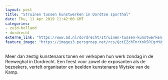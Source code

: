 ```yaml
---
layout: post
title: "Struinen tussen kunstwerken in Dordtse sporthal"
date: Thu, 11 Apr 2019 11:42:00 GMT
categories: 
- zuid-holland 
- dordrecht 
externe_link: "https://www.ad.nl/dordrecht/struinen-tussen-kunstwerken-in-dordtse-sporthal~abc8e2dc/"
feature_image: "https://images3.persgroep.net/rcs/QctEZchTnrXnk5RCgrMUjhkLvbI/diocontent/145183101/_fitwidth/400/?appId=21791a8992982cd8da851550a453bd7f&quality=0.7"
---
```


Meer dan zestig kunstenaars tonen en verkopen hun werk zondag in de Reeweghal in Dordrecht. Een feest voor zowel de exposanten als de bezoekers, vertelt organisator en beelden kunstenares Wytske van de Kamp.
